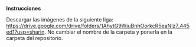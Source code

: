 **Instrucciones**

Descargar las imágenes de la siguiente liga: https://drive.google.com/drive/folders/1AhytG9WjuBnhOorkcR5eaNIz7_445ed1?usp=sharin. No cambiar el nombre de la carpeta y ponerla en la carpeta del repositorio.
